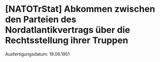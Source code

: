 # [NATOTrStat] Abkommen zwischen den Parteien des Nordatlantikvertrags über die Rechtsstellung ihrer Truppen

Ausfertigungsdatum: 19.06.1951

 